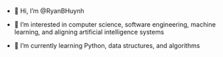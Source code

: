 - 👋 Hi, I’m @RyanBHuynh
- 👀 I’m interested in computer science, software engineering, machine learning, and aligning artificial intelligence systems

- 🌱 I’m currently learning Python, data structures, and algorithms


<!---
RyanBHuynh/RyanBHuynh is a ✨ special ✨ repository because its `README.md` (this file) appears on your GitHub profile.
You can click the Preview link to take a look at your changes.
--->
